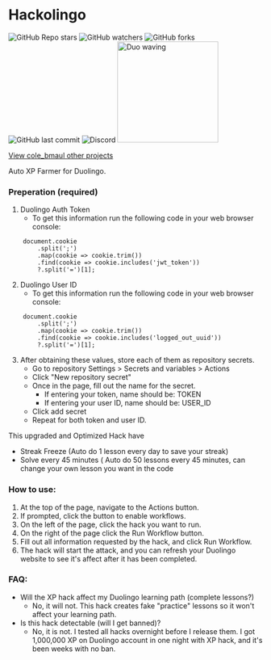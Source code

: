 # Hackolingo
![GitHub Repo stars](https://img.shields.io/github/stars/Eli-Zac/hackolingo?style=for-the-badge&link=https%3A%2F%2Fgithub.com%2FEli-Zac%2FHackolingo)
![GitHub watchers](https://img.shields.io/github/watchers/Eli-Zac/hackolingo?style=for-the-badge)
![GitHub forks](https://img.shields.io/github/forks/Eli-Zac/hackolingo?style=for-the-badge)
![GitHub last commit](https://img.shields.io/github/last-commit/Eli-Zac/hackolingo?style=for-the-badge)
![Discord](https://img.shields.io/discord/1067349282660814929?style=for-the-badge&label=Discord&link=https%3A%2F%2Fdiscord.spectracraft.com.au)
<img src="https://raw.githubusercontent.com/blurskydev/DUOS/main/gui-asset/duolingo-love-icon.png" alt="Duo waving" width="200px">

[View cole_bmaul other projects](https://github.com/cole-bauml)

Auto XP Farmer for Duolingo.

### Preperation (required)
1. Duolingo Auth Token
    - To get this information run the following code in your web browser console:
```
    document.cookie
        .split(';')
        .map(cookie => cookie.trim())
        .find(cookie => cookie.includes('jwt_token'))
        ?.split('=')[1];
```
2. Duolingo User ID
    - To get this information run the following code in your web browser console:
```
    document.cookie
        .split(';')
        .map(cookie => cookie.trim())
        .find(cookie => cookie.includes('logged_out_uuid'))
        ?.split('=')[1];
```
3. After obtaining these values, store each of them as repository secrets. 
    - Go to repository Settings > Secrets and variables > Actions
    - Click "New repository secret"
    - Once in the page, fill out the name for the secret.
        - If entering your token, name should be: TOKEN
        - If entering your user ID, name should be: USER_ID
    - Click add secret
    - Repeat for both token and user ID.


This upgraded and Optimized Hack have
- Streak Freeze (Auto do 1 lesson every day to save your streak)
- Solve every 45 minutes ( Auto do 50 lessons every 45 minutes, can change your own lesson you want in the code

### How to use:
1. At the top of the page, navigate to the Actions button. 
2. If prompted, click the button to enable workflows.
3. On the left of the page, click the hack you want to run. 
4. On the right of the page click the Run Workflow button. 
5. Fill out all information requested by the hack, and click Run Workflow.
6. The hack will start the attack, and you can refresh your Duolingo website to see it's affect after it has been completed.

### FAQ:
- Will the XP hack affect my Duolingo learning path (complete lessons?)
    - No, it will not. This hack creates fake "practice" lessons so it won't affect your learning path.
- Is this hack detectable (will I get banned)?
    - No, it is not. I tested all hacks overnight before I release them. I got 1,000,000 XP on Duolingo account in one night with XP hack, and it's been weeks with no ban.
